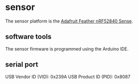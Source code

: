 # sensor

The sensor platform is the [Adafruit Feather nRF52840 Sense](https://learn.adafruit.com/adafruit-feather-sense/overview).

## software tools
The sensor firmware is programmed using the Arduino IDE.

## serial port
USB Vendor ID (VID): 0x239A
USB Product ID (PID): 0x8087
